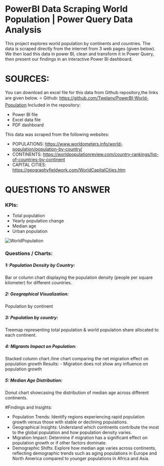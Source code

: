 # PowerBI Data Scraping World Population | Power Query Data Analysis

This project explores world population by continents and countries. The data is scraped directly from the internet from 3 web pages (given below). We then load this data in power BI, clean and transform it in Power Query, then present our findings in an interactive Power BI dashboard.

# SOURCES:

You can download an excel file for this data from Github repository,the links are given below. ⭐ Github: https://github.com/Twelany/PowerBI-World-Population
Included in the repository:

- Power BI file
- Excel data file
- PDF dashboard

This data was scraped from the following websites:

- POPULATIONS: https://www.worldometers.info/world-population/population-by-country/
- CONTINENTS: https://worldpopulationreview.com/country-rankings/list-of-countries-by-continent
- CAPITAL CITIES: https://geographyfieldwork.com/WorldCapitalCities.htm

# QUESTIONS TO ANSWER

<h3>KPIs:</h3>

- Total population
- Yearly population change
- Median age
- Urban population

![WorldPopulation](https://github.com/user-attachments/assets/761b9a74-9aa7-4949-8a85-c1833478bb2a)

<h3>Questions / Charts:</h3>
<h5>1: Population Density by Country:</h5>
Bar or column chart displaying the population density (people per square kilometer) for different countries.

<h5>2: Geographical Visualization:</h5>
Population by continent

<h5>3: Population by country:</h5>
Treemap representing total population & world population share allocated to each continent.

<h5>4: Migrants Impact on Population:</h5>
Stacked column chart /line chart comparing the net migration effect on population growth Results: - Migration does not show any influence on population growth

<h5>5: Median Age Distribution:</h5>
Donut chart showcasing the distribution of median age across different continents.

#Findings and Insights:

- Population Trends: Identify regions experiencing rapid population growth versus those with stable or declining populations.
- Geographical Insights: Understand which continents contribute the most to the global population and how population density varies.
- Migration Impact: Determine if migration has a significant effect on population growth or if other factors dominate.
- Demographic Shifts: Explore how median age varies across continents, reflecting demographic trends such as aging populations in Europe and North America compared to younger populations in Africa and Asia.



